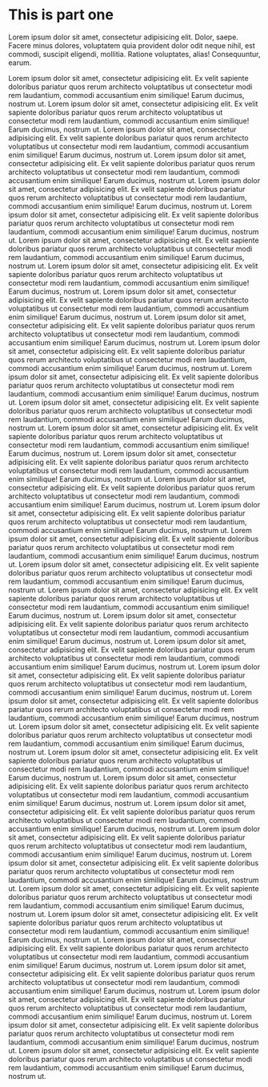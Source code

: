 # This is part one

Lorem ipsum dolor sit amet, consectetur adipisicing elit. Dolor, saepe. Facere minus dolores, voluptatem quia provident dolor odit neque nihil, est commodi, suscipit eligendi, mollitia. Ratione voluptates, alias! Consequuntur, earum.

Lorem ipsum dolor sit amet, consectetur adipisicing elit. Ex velit sapiente doloribus pariatur quos rerum architecto voluptatibus ut consectetur modi rem laudantium, commodi accusantium enim similique! Earum ducimus, nostrum ut.
Lorem ipsum dolor sit amet, consectetur adipisicing elit. Ex velit sapiente doloribus pariatur quos rerum architecto voluptatibus ut consectetur modi rem laudantium, commodi accusantium enim similique! Earum ducimus, nostrum ut.
Lorem ipsum dolor sit amet, consectetur adipisicing elit. Ex velit sapiente doloribus pariatur quos rerum architecto voluptatibus ut consectetur modi rem laudantium, commodi accusantium enim similique! Earum ducimus, nostrum ut.
Lorem ipsum dolor sit amet, consectetur adipisicing elit. Ex velit sapiente doloribus pariatur quos rerum architecto voluptatibus ut consectetur modi rem laudantium, commodi accusantium enim similique! Earum ducimus, nostrum ut.
Lorem ipsum dolor sit amet, consectetur adipisicing elit. Ex velit sapiente doloribus pariatur quos rerum architecto voluptatibus ut consectetur modi rem laudantium, commodi accusantium enim similique! Earum ducimus, nostrum ut.
Lorem ipsum dolor sit amet, consectetur adipisicing elit. Ex velit sapiente doloribus pariatur quos rerum architecto voluptatibus ut consectetur modi rem laudantium, commodi accusantium enim similique! Earum ducimus, nostrum ut.
Lorem ipsum dolor sit amet, consectetur adipisicing elit. Ex velit sapiente doloribus pariatur quos rerum architecto voluptatibus ut consectetur modi rem laudantium, commodi accusantium enim similique! Earum ducimus, nostrum ut.
Lorem ipsum dolor sit amet, consectetur adipisicing elit. Ex velit sapiente doloribus pariatur quos rerum architecto voluptatibus ut consectetur modi rem laudantium, commodi accusantium enim similique! Earum ducimus, nostrum ut.
Lorem ipsum dolor sit amet, consectetur adipisicing elit. Ex velit sapiente doloribus pariatur quos rerum architecto voluptatibus ut consectetur modi rem laudantium, commodi accusantium enim similique! Earum ducimus, nostrum ut.
Lorem ipsum dolor sit amet, consectetur adipisicing elit. Ex velit sapiente doloribus pariatur quos rerum architecto voluptatibus ut consectetur modi rem laudantium, commodi accusantium enim similique! Earum ducimus, nostrum ut.
Lorem ipsum dolor sit amet, consectetur adipisicing elit. Ex velit sapiente doloribus pariatur quos rerum architecto voluptatibus ut consectetur modi rem laudantium, commodi accusantium enim similique! Earum ducimus, nostrum ut.
Lorem ipsum dolor sit amet, consectetur adipisicing elit. Ex velit sapiente doloribus pariatur quos rerum architecto voluptatibus ut consectetur modi rem laudantium, commodi accusantium enim similique! Earum ducimus, nostrum ut.
Lorem ipsum dolor sit amet, consectetur adipisicing elit. Ex velit sapiente doloribus pariatur quos rerum architecto voluptatibus ut consectetur modi rem laudantium, commodi accusantium enim similique! Earum ducimus, nostrum ut.
Lorem ipsum dolor sit amet, consectetur adipisicing elit. Ex velit sapiente doloribus pariatur quos rerum architecto voluptatibus ut consectetur modi rem laudantium, commodi accusantium enim similique! Earum ducimus, nostrum ut.
Lorem ipsum dolor sit amet, consectetur adipisicing elit. Ex velit sapiente doloribus pariatur quos rerum architecto voluptatibus ut consectetur modi rem laudantium, commodi accusantium enim similique! Earum ducimus, nostrum ut.
Lorem ipsum dolor sit amet, consectetur adipisicing elit. Ex velit sapiente doloribus pariatur quos rerum architecto voluptatibus ut consectetur modi rem laudantium, commodi accusantium enim similique! Earum ducimus, nostrum ut.
Lorem ipsum dolor sit amet, consectetur adipisicing elit. Ex velit sapiente doloribus pariatur quos rerum architecto voluptatibus ut consectetur modi rem laudantium, commodi accusantium enim similique! Earum ducimus, nostrum ut.
Lorem ipsum dolor sit amet, consectetur adipisicing elit. Ex velit sapiente doloribus pariatur quos rerum architecto voluptatibus ut consectetur modi rem laudantium, commodi accusantium enim similique! Earum ducimus, nostrum ut.
Lorem ipsum dolor sit amet, consectetur adipisicing elit. Ex velit sapiente doloribus pariatur quos rerum architecto voluptatibus ut consectetur modi rem laudantium, commodi accusantium enim similique! Earum ducimus, nostrum ut.
Lorem ipsum dolor sit amet, consectetur adipisicing elit. Ex velit sapiente doloribus pariatur quos rerum architecto voluptatibus ut consectetur modi rem laudantium, commodi accusantium enim similique! Earum ducimus, nostrum ut.
Lorem ipsum dolor sit amet, consectetur adipisicing elit. Ex velit sapiente doloribus pariatur quos rerum architecto voluptatibus ut consectetur modi rem laudantium, commodi accusantium enim similique! Earum ducimus, nostrum ut.
Lorem ipsum dolor sit amet, consectetur adipisicing elit. Ex velit sapiente doloribus pariatur quos rerum architecto voluptatibus ut consectetur modi rem laudantium, commodi accusantium enim similique! Earum ducimus, nostrum ut.
Lorem ipsum dolor sit amet, consectetur adipisicing elit. Ex velit sapiente doloribus pariatur quos rerum architecto voluptatibus ut consectetur modi rem laudantium, commodi accusantium enim similique! Earum ducimus, nostrum ut.
Lorem ipsum dolor sit amet, consectetur adipisicing elit. Ex velit sapiente doloribus pariatur quos rerum architecto voluptatibus ut consectetur modi rem laudantium, commodi accusantium enim similique! Earum ducimus, nostrum ut.
Lorem ipsum dolor sit amet, consectetur adipisicing elit. Ex velit sapiente doloribus pariatur quos rerum architecto voluptatibus ut consectetur modi rem laudantium, commodi accusantium enim similique! Earum ducimus, nostrum ut.
Lorem ipsum dolor sit amet, consectetur adipisicing elit. Ex velit sapiente doloribus pariatur quos rerum architecto voluptatibus ut consectetur modi rem laudantium, commodi accusantium enim similique! Earum ducimus, nostrum ut.
Lorem ipsum dolor sit amet, consectetur adipisicing elit. Ex velit sapiente doloribus pariatur quos rerum architecto voluptatibus ut consectetur modi rem laudantium, commodi accusantium enim similique! Earum ducimus, nostrum ut.
Lorem ipsum dolor sit amet, consectetur adipisicing elit. Ex velit sapiente doloribus pariatur quos rerum architecto voluptatibus ut consectetur modi rem laudantium, commodi accusantium enim similique! Earum ducimus, nostrum ut.
Lorem ipsum dolor sit amet, consectetur adipisicing elit. Ex velit sapiente doloribus pariatur quos rerum architecto voluptatibus ut consectetur modi rem laudantium, commodi accusantium enim similique! Earum ducimus, nostrum ut.
Lorem ipsum dolor sit amet, consectetur adipisicing elit. Ex velit sapiente doloribus pariatur quos rerum architecto voluptatibus ut consectetur modi rem laudantium, commodi accusantium enim similique! Earum ducimus, nostrum ut.
Lorem ipsum dolor sit amet, consectetur adipisicing elit. Ex velit sapiente doloribus pariatur quos rerum architecto voluptatibus ut consectetur modi rem laudantium, commodi accusantium enim similique! Earum ducimus, nostrum ut.
Lorem ipsum dolor sit amet, consectetur adipisicing elit. Ex velit sapiente doloribus pariatur quos rerum architecto voluptatibus ut consectetur modi rem laudantium, commodi accusantium enim similique! Earum ducimus, nostrum ut.
Lorem ipsum dolor sit amet, consectetur adipisicing elit. Ex velit sapiente doloribus pariatur quos rerum architecto voluptatibus ut consectetur modi rem laudantium, commodi accusantium enim similique! Earum ducimus, nostrum ut.
Lorem ipsum dolor sit amet, consectetur adipisicing elit. Ex velit sapiente doloribus pariatur quos rerum architecto voluptatibus ut consectetur modi rem laudantium, commodi accusantium enim similique! Earum ducimus, nostrum ut.
Lorem ipsum dolor sit amet, consectetur adipisicing elit. Ex velit sapiente doloribus pariatur quos rerum architecto voluptatibus ut consectetur modi rem laudantium, commodi accusantium enim similique! Earum ducimus, nostrum ut.
Lorem ipsum dolor sit amet, consectetur adipisicing elit. Ex velit sapiente doloribus pariatur quos rerum architecto voluptatibus ut consectetur modi rem laudantium, commodi accusantium enim similique! Earum ducimus, nostrum ut.
Lorem ipsum dolor sit amet, consectetur adipisicing elit. Ex velit sapiente doloribus pariatur quos rerum architecto voluptatibus ut consectetur modi rem laudantium, commodi accusantium enim similique! Earum ducimus, nostrum ut.
